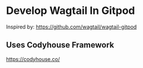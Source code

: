# Develop Wagtail In Gitpod

Inspired by: https://github.com/wagtail/wagtail-gitpod

## Uses Codyhouse Framework

https://codyhouse.co/
